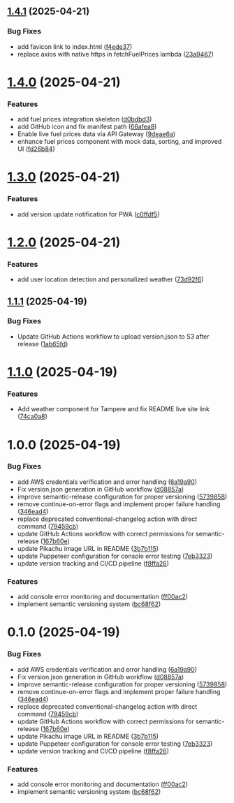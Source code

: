## [1.4.1](https://github.com/EeroVakiparta/pikatchuprice/compare/v1.4.0...v1.4.1) (2025-04-21)


### Bug Fixes

* add favicon link to index.html ([f4ede37](https://github.com/EeroVakiparta/pikatchuprice/commit/f4ede37f7afc02b2065b39c0eb8d88b37a02ae2e))
* replace axios with native https in fetchFuelPrices lambda ([23a9467](https://github.com/EeroVakiparta/pikatchuprice/commit/23a9467151dcbe4e2415a53df27de9b145afd863))

# [1.4.0](https://github.com/EeroVakiparta/pikatchuprice/compare/v1.3.0...v1.4.0) (2025-04-21)


### Features

* add fuel prices integration skeleton ([d0bdbd3](https://github.com/EeroVakiparta/pikatchuprice/commit/d0bdbd37dbe1a1962ee80f28cc1caadb58107ff8))
* add GitHub icon and fix manifest path ([66afea8](https://github.com/EeroVakiparta/pikatchuprice/commit/66afea8424ef5de104910c7b93b46326eac4d422))
* Enable live fuel prices data via API Gateway ([9deae6a](https://github.com/EeroVakiparta/pikatchuprice/commit/9deae6a200cc8391d837d922dee845cf064b5192))
* enhance fuel prices component with mock data, sorting, and improved UI ([fd26b84](https://github.com/EeroVakiparta/pikatchuprice/commit/fd26b841d6f9792a0bac8084c81f6fa487fb3e16))

# [1.3.0](https://github.com/EeroVakiparta/pikatchuprice/compare/v1.2.0...v1.3.0) (2025-04-21)


### Features

* add version update notification for PWA ([c0ffdf5](https://github.com/EeroVakiparta/pikatchuprice/commit/c0ffdf56668e80ee9ffe930743df3ebf0493b40b))

# [1.2.0](https://github.com/EeroVakiparta/pikatchuprice/compare/v1.1.1...v1.2.0) (2025-04-21)


### Features

* add user location detection and personalized weather ([73d92f6](https://github.com/EeroVakiparta/pikatchuprice/commit/73d92f6e24131a3e219312214c4c58a72ed46106))

## [1.1.1](https://github.com/EeroVakiparta/pikatchuprice/compare/v1.1.0...v1.1.1) (2025-04-19)


### Bug Fixes

* Update GitHub Actions workflow to upload version.json to S3 after release ([1ab65fd](https://github.com/EeroVakiparta/pikatchuprice/commit/1ab65fd5e927151fea0b8ff407325a96d2d92385))

# [1.1.0](https://github.com/EeroVakiparta/pikatchuprice/compare/v1.0.0...v1.1.0) (2025-04-19)


### Features

* Add weather component for Tampere and fix README live site link ([74ca0a8](https://github.com/EeroVakiparta/pikatchuprice/commit/74ca0a89152a7e392745535d66016f11b8eade0d))

# 1.0.0 (2025-04-19)


### Bug Fixes

* add AWS credentials verification and error handling ([6a19a90](https://github.com/EeroVakiparta/pikatchuprice/commit/6a19a90512f16ccf332b967bd06d5c1c3b241f4f))
* Fix version.json generation in GitHub workflow ([d08857a](https://github.com/EeroVakiparta/pikatchuprice/commit/d08857afab51af8af8a5183d669e16b07e37aa22))
* improve semantic-release configuration for proper versioning ([5739858](https://github.com/EeroVakiparta/pikatchuprice/commit/5739858f17ff7bd3ea7f4f67c50e8aecd3f426c5))
* remove continue-on-error flags and implement proper failure handling ([346ead4](https://github.com/EeroVakiparta/pikatchuprice/commit/346ead45e252ed1d2aee313e6631ea78796653c7))
* replace deprecated conventional-changelog action with direct command ([79459cb](https://github.com/EeroVakiparta/pikatchuprice/commit/79459cb5dea38583a265acde716e3a620d670d57))
* update GitHub Actions workflow with correct permissions for semantic-release ([167b60e](https://github.com/EeroVakiparta/pikatchuprice/commit/167b60e625327daa6802fcf50355d8d718a9c0e6))
* update Pikachu image URL in README ([3b7b115](https://github.com/EeroVakiparta/pikatchuprice/commit/3b7b115b93a476870e0b062680acf29b3152ea23))
* update Puppeteer configuration for console error testing ([7eb3323](https://github.com/EeroVakiparta/pikatchuprice/commit/7eb3323ca9c5691852c4d3393ef38c4b9a29c0cd))
* update version tracking and CI/CD pipeline ([f8ffa26](https://github.com/EeroVakiparta/pikatchuprice/commit/f8ffa260027a2e9c320b2fed870dbd2e3557cff2))


### Features

* add console error monitoring and documentation ([ff00ac2](https://github.com/EeroVakiparta/pikatchuprice/commit/ff00ac2c805bed01f49a9c59bd5ba47b92b17cd5))
* implement semantic versioning system ([bc68f62](https://github.com/EeroVakiparta/pikatchuprice/commit/bc68f628f4a81d0be2f21704d375a0904096ea8a))

# 0.1.0 (2025-04-19)


### Bug Fixes

* add AWS credentials verification and error handling ([6a19a90](https://github.com/EeroVakiparta/pikatchuprice/commit/6a19a90512f16ccf332b967bd06d5c1c3b241f4f))
* Fix version.json generation in GitHub workflow ([d08857a](https://github.com/EeroVakiparta/pikatchuprice/commit/d08857afab51af8af8a5183d669e16b07e37aa22))
* improve semantic-release configuration for proper versioning ([5739858](https://github.com/EeroVakiparta/pikatchuprice/commit/5739858f17ff7bd3ea7f4f67c50e8aecd3f426c5))
* remove continue-on-error flags and implement proper failure handling ([346ead4](https://github.com/EeroVakiparta/pikatchuprice/commit/346ead45e252ed1d2aee313e6631ea78796653c7))
* replace deprecated conventional-changelog action with direct command ([79459cb](https://github.com/EeroVakiparta/pikatchuprice/commit/79459cb5dea38583a265acde716e3a620d670d57))
* update GitHub Actions workflow with correct permissions for semantic-release ([167b60e](https://github.com/EeroVakiparta/pikatchuprice/commit/167b60e625327daa6802fcf50355d8d718a9c0e6))
* update Pikachu image URL in README ([3b7b115](https://github.com/EeroVakiparta/pikatchuprice/commit/3b7b115b93a476870e0b062680acf29b3152ea23))
* update Puppeteer configuration for console error testing ([7eb3323](https://github.com/EeroVakiparta/pikatchuprice/commit/7eb3323ca9c5691852c4d3393ef38c4b9a29c0cd))
* update version tracking and CI/CD pipeline ([f8ffa26](https://github.com/EeroVakiparta/pikatchuprice/commit/f8ffa260027a2e9c320b2fed870dbd2e3557cff2))


### Features

* add console error monitoring and documentation ([ff00ac2](https://github.com/EeroVakiparta/pikatchuprice/commit/ff00ac2c805bed01f49a9c59bd5ba47b92b17cd5))
* implement semantic versioning system ([bc68f62](https://github.com/EeroVakiparta/pikatchuprice/commit/bc68f628f4a81d0be2f21704d375a0904096ea8a))
